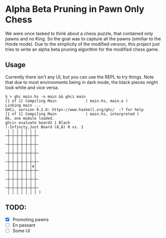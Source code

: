 # Alpha Beta Pruning in Pawn Only Chess

We were once tasked to think about a chess puzzle, that contained only pawns
and no King. So the goal was to capture all the pawns (similiar to the Horde
mode). Due to the simplicity of the modified version, this project just
tries to write an alpha beta pruning algorithm for the modified chess game.

## Usage

Currently there isn't any UI, but you can use the REPL to try things. Note
that due to most environments being in dark mode, the black pieces might look
white and vice versa.

```
$ > ghc main.hs -o main && ghci main
[1 of 1] Compiling Main             ( main.hs, main.o )
Linking main ...
GHCi, version 9.2.8: https://www.haskell.org/ghc/  :? for help
[1 of 1] Compiling Main             ( main.hs, interpreted )
Ok, one module loaded.
ghci> evaluate board3 1 Black
(-Infinity,Just Board (8,8) 0 vs. 1
 │ │ │ │ │ │ │ 
─┼─┼─┼─┼─┼─┼─┼─
 │ │ │ │ │ │ │ 
─┼─┼─┼─┼─┼─┼─┼─
 │ │ │ │ │ │ │ 
─┼─┼─┼─┼─┼─┼─┼─
 │ │ │ │ │ │ │ 
─┼─┼─┼─┼─┼─┼─┼─
 │ │ │ │ │ │♛│ 
─┼─┼─┼─┼─┼─┼─┼─
 │ │ │ │ │ │ │ 
─┼─┼─┼─┼─┼─┼─┼─
 │ │ │ │ │ │ │ 
─┼─┼─┼─┼─┼─┼─┼─
 │ │ │ │ │ │ │ )
```

## TODO:

- [x] Promoting pawns
- [ ] En passant
- [ ] Some UI
